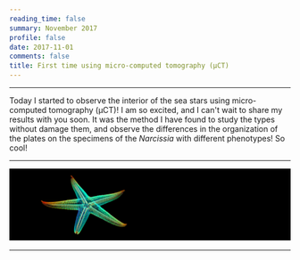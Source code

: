```yaml
--- 
reading_time: false
summary: November 2017
profile: false
date: 2017-11-01
comments: false
title: First time using micro-computed tomography (μCT)
---
```


---

Today I started to observe the interior of the sea stars using micro-computed tomography (μCT)! I am so excited, and I can't wait to share my results with you soon. It was the method I have found to study the types without damage them, and observe the differences in the organization of the plates on the specimens of the _Narcissia_ with different phenotypes! So cool! 


---

![Micro Ct](https://raw.githubusercontent.com/rosanafcunha/rosanafcunha/master/static/media/Tomo.png "Tomografia")

---
